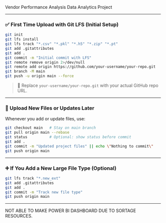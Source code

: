 Vendor Performance Analysis Data Analytics Project




---

### ✅ First Time Upload with Git LFS (Initial Setup)

```bash
git init
git lfs install
git lfs track "*.csv" "*.pkl" "*.h5" "*.zip" "*.pt"
git add .gitattributes
git add .
git commit -m "Initial commit with LFS"
git remote remove origin 2>/dev/null
git remote add origin https://github.com/your-username/your-repo.git
git branch -M main
git push -u origin main --force
```

> 🔁 Replace `your-username/your-repo.git` with your actual GitHub repo URL.

---

### 🔄 Upload New Files or Updates Later

Whenever you add or update files, use:

```bash
git checkout main   # Stay on main branch
git pull origin main --rebase
git status          # Optional: show status before commit
git add .
git commit -m "Updated project files" || echo \"Nothing to commit\"
git push origin main
```

---

### ➕ If You Add a New Large File Type (Optional)

```bash
git lfs track "*.new_ext"
git add .gitattributes
git add .
git commit -m "Track new file type"
git push origin main
```

---

NOT ABLE TO MAKE POWER BI DASHBOARD DUE TO SORTAGE RESOURCES. 
